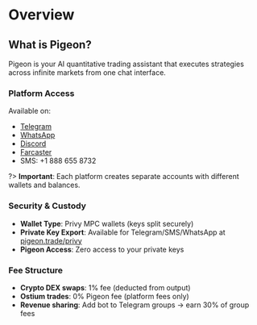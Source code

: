# Overview

## What is Pigeon?

Pigeon is your AI quantitative trading assistant that executes strategies across infinite markets from one chat interface.

### Platform Access

Available on:
- [Telegram](https://t.me/pigeon_trade_bot)
- [WhatsApp](https://wa.me/17813300607)
- [Discord](https://discord.com/oauth2/authorize?client_id=1390098020598550559&permissions=1126176932482112&integration_type=0&scope=bot)
- [Farcaster](https://farcaster.xyz/pigeontrade)
- SMS: +1 888 655 8732

?> **Important**: Each platform creates separate accounts with different wallets and balances.

### Security & Custody

- **Wallet Type**: Privy MPC wallets (keys split securely)
- **Private Key Export**: Available for Telegram/SMS/WhatsApp at [pigeon.trade/privy](https://pigeon.trade/privy)
- **Pigeon Access**: Zero access to your private keys

### Fee Structure

- **Crypto DEX swaps**: 1% fee (deducted from output)
- **Ostium trades**: 0% Pigeon fee (platform fees only)
- **Revenue sharing**: Add bot to Telegram groups → earn 30% of group fees

